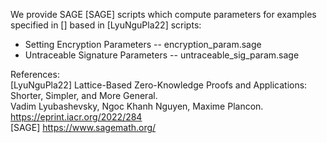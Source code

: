 We provide SAGE [SAGE] scripts which compute parameters for examples specified in [] based in [LyuNguPla22] scripts: <br />
* Setting Encryption Parameters -- encryption_param.sage
* Untraceable Signature Parameters -- untraceable_sig_param.sage
  
References: <br />
[LyuNguPla22] Lattice-Based Zero-Knowledge Proofs and Applications: Shorter, Simpler, and More General. <br />
Vadim Lyubashevsky, Ngoc Khanh Nguyen, Maxime Plancon. https://eprint.iacr.org/2022/284 <br />
[SAGE] https://www.sagemath.org/ <br />
